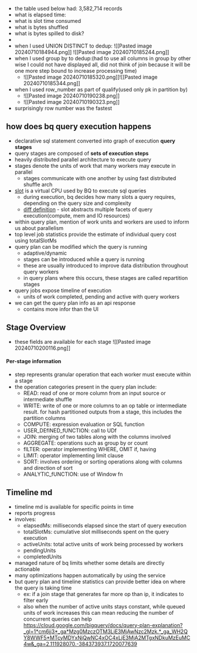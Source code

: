 - the table used below had: 3,582,714 records
- what is elapsed time:
- what is slot time consumed
- what is bytes shuffled
- what is bytes spilled to disk?
- 
- when I used UNION DISTINCT to dedup:
![[Pasted image 20240710184944.png]]
![[Pasted image 20240710185244.png]]
- when I used group by to dedup:(had to use all columns in group by other wise I could not have displayed all, did not think of join because it will be one more step bound to increase processing time)
	- ![[Pasted image 20240710185320.png]]![[Pasted image 20240710185344.png]]
- when I used row_number as part of qualify(used only pk in partition by)
	- ![[Pasted image 20240710190238.png]]
	- ![[Pasted image 20240710190323.png]]
- surprisingly row number was the fastest
## how does bq query execution happens
- declarative sql statement converted into graph of execution **query stages**
- query stages are composed of **sets of execution steps**
- heavily distributed parallel architecture to execute query
- stages denote the units of work that many workers may execute in parallel
	- stages communicate with one another by using fast distributed shuffle arch
- [slot](https://cloud.google.com/bigquery/docs/slots#:~:text=A%20BigQuery%20slot%20is%20a,a%20capacity%2Dbased%20pricing%20model.) is a virtual CPU used by BQ to execute sql queries
	- during execution, bq decides how many slots a query requires, depending on the query size and complexity
	- [diff definition](https://cloud.google.com/bigquery/docs/query-plan-explanation?_gl=1*cm6jj3*_ga*Mzg0MzczOTM3LjE3MjAwNzc2Mzk.*_ga_WH2QY8WWF5*MTcyMDYxNjQwNC4xOC4xLjE3MjA2MTgxNDkuMzEuMC4w&_ga=2.111928070.-384373937.1720077639#:~:text=which%20is%20an%20abstracted%20representation%20of%20multiple%20facets%20of%20query%20execution%2C%20including%20compute%2C%20memory%2C%20and%20I/O%20resources) - slot abstracts multiple facets of query execution(compute, mem and IO resources)
- within query plan, mention of work units and workers are used to inform us about parallelism
- top level job statistics provide the estimate of individual query cost using totalSlotMs
- query plan can be modified which the query is running
	- adaptive/dynamic
	- stages can be introduced while a query is running
	- these are usually introduced to improve data distribution throughout query workers
	- in query plans where this occurs, these stages are called repartition stages
- query jobs expose timeline of execution
	- units of work completed, pending and active with query workers
- we can get the query plan info as an api response
	- contains more infor than the UI
## Stage Overview
- these fields are available for each stage
![[Pasted image 20240710200116.png]]

#### Per-stage information
- step represents granular operation that each worker must execute within a stage
- the operation categories present in the query plan include:
	- READ: read of one or more column from an input source or intermediate shuffle
	- WRITE: write of one or more columns to an op table or intermediate result. for hash partitioned outputs from a stage, this includes the partition columns
	- COMPUTE: expression evaluation or SQL function
	- USER_DEfINED_fUNCTION: call to UDf
	- JOIN: merging of two tables along with the columns involved
	- AGGREGATE: operations such as group by or count
	- fILTER: operator implementing WHERE, OMIT if, having
	- LIMIT: operator implementing limit clause
	- SORT: involves ordering or sorting operations along with columns and direction of sort
	- ANALYTIC_fUNCTION: use of Window fn

## Timeline md
- timeline md is available for specific points in time
- reports progress
- involves:
	- elapsedMs: milliseconds elapsed since the start of query execution
	- totalSlotMs: cumulative slot milliseconds spent on the query execution
	- activeUnits: total active units of work being processed by workers
	- pendingUnits
	- completedUnits
- managed nature of bq limits whether some details are directly actionable
- many optimizations happen automatically by using the service
- but query plan and timeline statistics can provide better idea on where the query is taking time
	- ex: if a join stage that generates far more op than ip, it indicates to filter early
	- also when the number of active units stays constant, while queued units of work increases this can mean reducing the number of concurrent queries can help
https://cloud.google.com/bigquery/docs/query-plan-explanation?_gl=1*cm6jj3*_ga*Mzg0MzczOTM3LjE3MjAwNzc2Mzk.*_ga_WH2QY8WWF5*MTcyMDYxNjQwNC4xOC4xLjE3MjA2MTgxNDkuMzEuMC4w&_ga=2.111928070.-384373937.1720077639

